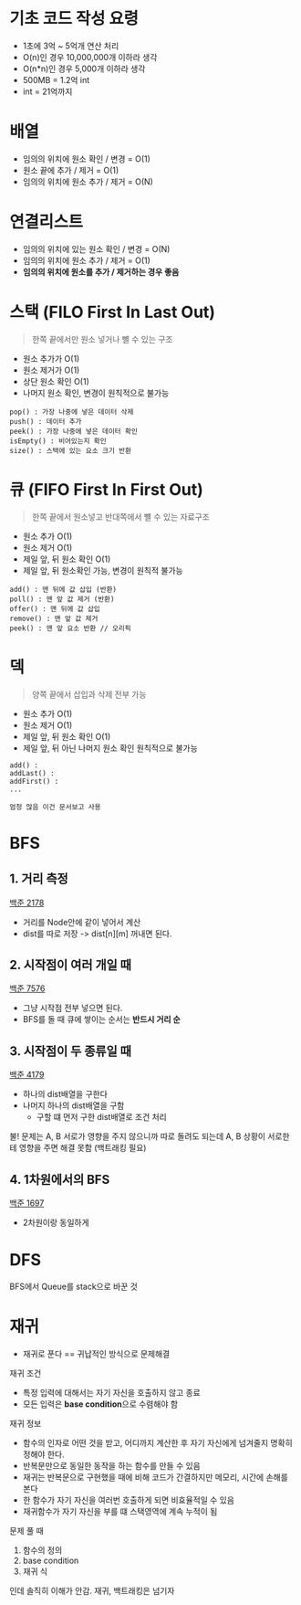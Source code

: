 # 기초 코드 작성 요령

- 1초에 3억 ~ 5억개 연산 처리
- O(n)인 경우 10,000,000개 이하라 생각
- O(n*n)인 경우 5,000개 이하라 생각
- 500MB = 1.2억 int
- int = 21억까지

# 배열

- 임의의 위치에 원소 확인 / 변경 = O(1)
- 원소 끝에 추가 / 제거  = O(1)
- 임의의 위치에 원소 추가 / 제거 = O(N)

# 연결리스트

- 임의의 위치에 있는 원소 확인 / 변경 = O(N)
- 임의의 위치에 원소 추가 / 제거 = O(1)
- **임의의 위치에 원소를 추가 / 제거하는 경우 좋음**

# 스택 (FILO First In Last Out)
> 한쪽 끝에서만 원소 넣거나 뺼 수 있는 구조

- 원소 추가가 O(1)
- 원소 제거가 O(1)
- 상단 원소 확인 O(1)
- 나머지 원소 확인, 변경이 원칙적으로 불가능

```text
pop() : 가장 나중에 넣은 데이터 삭제
push() : 데이터 추가
peek() : 가장 나중에 넣은 데이터 확인
isEmpty() : 비어있는지 확인
size() : 스택에 있는 요소 크기 반환
```

# 큐 (FIFO First In First Out)
> 한쪽 끝에서 원소넣고 반대쪽에서 뺼 수 있는 자료구조

- 원소 추가 O(1)
- 원소 제거 O(1)
- 제일 앞, 뒤 원소 확인 O(1)
- 제일 앞, 뒤 원소확인 가능, 변경이 원칙적 불가능

```text
add() : 맨 뒤에 값 삽입 (반환)
poll() : 맨 앞 값 제거 (반환)
offer() : 맨 뒤에 값 삽입
remove() : 맨 앞 값 제거
peek() : 맨 앞 요소 반환 // 오리픽
```

# 덱
> 양쪽 끝에서 삽입과 삭제 전부 가능

- 원소 추가 O(1)
- 원소 제거 O(1)
- 제일 앞, 뒤 원소 확인 O(1)
- 제일 앞, 뒤 아닌 나머지 원소 확인 원칙적으로 불가능

```text
add() :
addLast() :
addFirst() : 
...

엄청 많음 이건 문서보고 사용
```

# BFS

## 1. 거리 측정

[백준 2178](https://www.acmicpc.net/problem/2178) 
- 거리를 Node안에 같이 넣어서 계산
- dist를 따로 저장 -> dist[n][m] 꺼내면 된다.

## 2. 시작점이 여러 개일 때

[백준 7576](https://www.acmicpc.net/problem/7576)
- 그냥 시작점 전부 넣으면 된다.
- BFS를 돌 때 큐에 쌓이는 순서는 **반드시 거리 순**

## 3. 시작점이 두 종류일 때

[백준 4179](https://www.acmicpc.net/problem/4179)
- 하나의 dist배열을 구한다
- 나머지 하나의 dist배열을 구함
  - 구할 떄 먼저 구한 dist배열로 조건 처리

불! 문제는 A, B 서로가 영향을 주지 않으니까 따로 돌려도 되는데
A, B 상황이 서로한테 영향을 주면 해결 못함 (백트래킹 필요)

## 4. 1차원에서의 BFS

[백준 1697](https://www.acmicpc.net/problem/1697)

- 2차원이랑 동일하게

# DFS

BFS에서 Queue를 stack으로 바꾼 것

# 재귀

- 재귀로 푼다 == 귀납적인 방식으로 문제해결

재귀 조건
- 특정 입력에 대해서는 자기 자신을 호출하지 않고 종료
- 모든 입력은 **base condition**으로 수렴해야 함

재귀 정보
- 함수의 인자로 어떤 것을 받고, 어디까지 계산한 후 자기 자신에게 넘겨줄지 명확히 정해야 한다.
- 반복문만으로 동일한 동작을 하는 함수를 만들 수 있음
- 재귀는 반복문으로 구현했을 때에 비해 코드가 간결하지만 메모리, 시간에 손해를 본다
- 한 함수가 자기 자신을 여러번 호출하게 되면 비효율적일 수 있음
- 재귀함수가 자기 자신을 부를 떄 스택영역에 계속 누적이 됨

문제 풀 때 
1. 함수의 정의
2. base condition
3. 재귀 식

인데 솔직히 이해가 안감. 재귀, 백트래킹은 넘기자